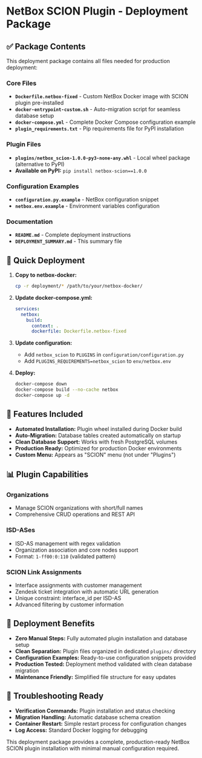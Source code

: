 # NetBox SCION Plugin - Deployment Package

## ✅ Package Contents

This deployment package contains all files needed for production deployment:

### Core Files
- **`Dockerfile.netbox-fixed`** - Custom NetBox Docker image with SCION plugin pre-installed
- **`docker-entrypoint-custom.sh`** - Auto-migration script for seamless database setup
- **`docker-compose.yml`** - Complete Docker Compose configuration example
- **`plugin_requirements.txt`** - Pip requirements file for PyPI installation

### Plugin Files
- **`plugins/netbox_scion-1.0.0-py3-none-any.whl`** - Local wheel package (alternative to PyPI)
- **Available on PyPI:** `pip install netbox-scion==1.0.0`

### Configuration Examples
- **`configuration.py.example`** - NetBox configuration snippet
- **`netbox.env.example`** - Environment variables configuration

### Documentation
- **`README.md`** - Complete deployment instructions
- **`DEPLOYMENT_SUMMARY.md`** - This summary file

## 🚀 Quick Deployment

1. **Copy to netbox-docker:**
   ```bash
   cp -r deployment/* /path/to/your/netbox-docker/
   ```

2. **Update docker-compose.yml:**
   ```yaml
   services:
     netbox:
       build:
         context: .
         dockerfile: Dockerfile.netbox-fixed
   ```

3. **Update configuration:**
   - Add `netbox_scion` to `PLUGINS` in `configuration/configuration.py`
   - Add `PLUGINS_REQUIREMENTS=netbox_scion` to `env/netbox.env`

4. **Deploy:**
   ```bash
   docker-compose down
   docker-compose build --no-cache netbox
   docker-compose up -d
   ```

## 🔧 Features Included

- **Automated Installation:** Plugin wheel installed during Docker build
- **Auto-Migration:** Database tables created automatically on startup
- **Clean Database Support:** Works with fresh PostgreSQL volumes
- **Production Ready:** Optimized for production Docker environments
- **Custom Menu:** Appears as "SCION" menu (not under "Plugins")

## 📊 Plugin Capabilities

### Organizations
- Manage SCION organizations with short/full names
- Comprehensive CRUD operations and REST API

### ISD-ASes
- ISD-AS management with regex validation
- Organization association and core nodes support
- Format: `1-ff00:0:110` (validated pattern)

### SCION Link Assignments
- Interface assignments with customer management
- Zendesk ticket integration with automatic URL generation
- Unique constraint: interface_id per ISD-AS
- Advanced filtering by customer information

## 🎯 Deployment Benefits

- **Zero Manual Steps:** Fully automated plugin installation and database setup
- **Clean Separation:** Plugin files organized in dedicated `plugins/` directory
- **Configuration Examples:** Ready-to-use configuration snippets provided
- **Production Tested:** Deployment method validated with clean database migration
- **Maintenance Friendly:** Simplified file structure for easy updates

## 🐛 Troubleshooting Ready

- **Verification Commands:** Plugin installation and status checking
- **Migration Handling:** Automatic database schema creation
- **Container Restart:** Simple restart process for configuration changes
- **Log Access:** Standard Docker logging for debugging

This deployment package provides a complete, production-ready NetBox SCION plugin installation with minimal manual configuration required.
